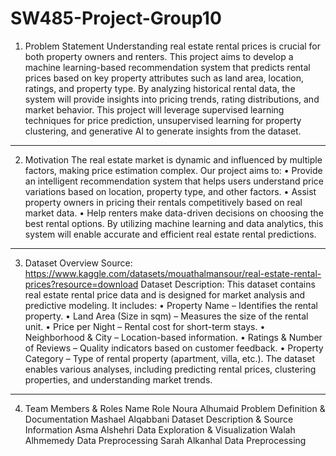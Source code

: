 # SW485-Project-Group10
1. Problem Statement
Understanding real estate rental prices is crucial for both property owners and renters. This project aims to develop a machine learning-based recommendation system that predicts rental prices based on key property attributes such as land area, location, ratings, and property type. By analyzing historical rental data, the system will provide insights into pricing trends, rating distributions, and market behavior.
This project will leverage supervised learning techniques for price prediction, unsupervised learning for property clustering, and generative AI to generate insights from the dataset.
________________________________________
2. Motivation
The real estate market is dynamic and influenced by multiple factors, making price estimation complex. Our project aims to:
•	Provide an intelligent recommendation system that helps users understand price variations based on location, property type, and other factors.
•	Assist property owners in pricing their rentals competitively based on real market data.
•	Help renters make data-driven decisions on choosing the best rental options.
By utilizing machine learning and data analytics, this system will enable accurate and efficient real estate rental predictions.
________________________________________
3. Dataset Overview
Source:
https://www.kaggle.com/datasets/mouathalmansour/real-estate-rental-prices?resource=download
Dataset Description:
This dataset contains real estate rental price data and is designed for market analysis and predictive modeling. It includes:
•	Property Name – Identifies the rental property.
•	Land Area (Size in sqm) – Measures the size of the rental unit.
•	Price per Night – Rental cost for short-term stays.
•	Neighborhood & City – Location-based information.
•	Ratings & Number of Reviews – Quality indicators based on customer feedback.
•	Property Category – Type of rental property (apartment, villa, etc.).
The dataset enables various analyses, including predicting rental prices, clustering properties, and understanding market trends.
________________________________________
4. Team Members & Roles
Name	Role
Noura Alhumaid	Problem Definition & Documentation
Mashael Alqabbani	Dataset Description & Source Information
Asma Alshehri  	Data Exploration & Visualization
Walah Alhmemedy	Data Preprocessing
Sarah Alkanhal	Data Preprocessing 
